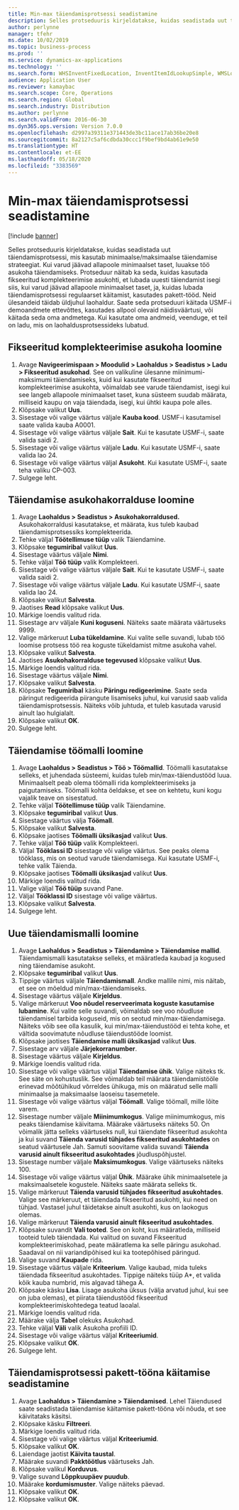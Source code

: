 ```yaml
---
title: Min-max täiendamisprotsessi seadistamine
description: Selles protseduuris kirjeldatakse, kuidas seadistada uut täiendamisprotsessi, mis kasutab minimaalse/maksimaalse täiendamise strateegiat.
author: perlynne
manager: tfehr
ms.date: 10/02/2019
ms.topic: business-process
ms.prod: ''
ms.service: dynamics-ax-applications
ms.technology: ''
ms.search.form: WHSInventFixedLocation, InventItemIdLookupSimple, WMSLocationIdLookup, WHSLocDirTable, InventLocationIdLookup, SysQueryForm, WHSWorkTemplateTable, WHSReplenishmentTemplates, UnitOfMeasureLookup, SysQueryTableLookUp, SysQueryFieldLookUp, SysRecurrence
audience: Application User
ms.reviewer: kamaybac
ms.search.scope: Core, Operations
ms.search.region: Global
ms.search.industry: Distribution
ms.author: perlynne
ms.search.validFrom: 2016-06-30
ms.dyn365.ops.version: Version 7.0.0
ms.openlocfilehash: d2997a39311e371443de3bc11ace17ab36be20e8
ms.sourcegitcommit: 8a2127c5af6cdbda30ccc1f9bef9bd4ab61e9e50
ms.translationtype: HT
ms.contentlocale: et-EE
ms.lasthandoff: 05/18/2020
ms.locfileid: "3383569"
---
```

# <a name="set-up-a-min-max-replenishment-process"></a>Min-max täiendamisprotsessi seadistamine

[!include [banner](../../includes/banner.md)]

Selles protseduuris kirjeldatakse, kuidas seadistada uut täiendamisprotsessi, mis kasutab minimaalse/maksimaalse täiendamise strateegiat. Kui varud jäävad allapoole minimaalset taset, luuakse töö asukoha täiendamiseks. Protseduur näitab ka seda, kuidas kasutada fikseeritud komplekteerimise asukohti, et lubada uuesti täiendamist isegi siis, kui varud jäävad allapoole minimaalset taset, ja, kuidas lubada täiendamisprotsessi regulaarset käitamist, kasutades pakett-tööd. Neid ülesandeid täidab üldjuhul laohaldur. Saate seda protseduuri käitada USMF-i demoandmete ettevõttes, kasutades allpool olevaid näidisväärtusi, või käitada seda oma andmetega. Kui kasutate oma andmeid, veenduge, et teil on ladu, mis on laohaldusprotsessideks lubatud.


## <a name="create-a-fixed-picking-location"></a>Fikseeritud komplekteerimise asukoha loomine
1. Avage **Navigeerimispaan > Moodulid > Laohaldus > Seadistus > Ladu > Fikseeritud asukohad**. See on valikuline ülesanne miinimumi-maksimumi täiendamiseks, kuid kui kasutate fikseeritud komplekteerimise asukohta, võimaldab see varude täiendamist, isegi kui see langeb allapoole minimaalset taset, kuna süsteem suudab määrata, milliseid kaupu on vaja täiendada, isegi, kui ühtki kaupa pole alles.
2. Klõpsake valikut **Uus**.
3. Sisestage või valige väärtus väljale **Kauba kood**. USMF-i kasutamisel saate valida kauba A0001.  
4. Sisestage või valige väärtus väljale **Sait**. Kui te kasutate USMF-i, saate valida saidi 2.  
5. Sisestage või valige väärtus väljale **Ladu**. Kui kasutate USMF-i, saate valida lao 24.  
6. Sisestage või valige väärtus väljal **Asukoht**. Kui kasutate USMF-i, saate teha valiku CP-003.  
7. Sulgege leht.

## <a name="create-a-replenishment-location-directive"></a>Täiendamise asukohakorralduse loomine
1. Avage **Laohaldus > Seadistus > Asukohakorraldused.** Asukohakorraldusi kasutatakse, et määrata, kus tuleb kaubad täiendamisprotsessiks komplekteerida.
2. Tehke väljal **Töötellimuse tüüp** valik Täiendamine.
3. Klõpsake **tegumiribal** valikut **Uus**.
4. Sisestage väärtus väljale **Nimi**.
5. Tehke väljal **Töö tüüp** valik Komplekteeri.
6. Sisestage või valige väärtus väljale **Sait**. Kui te kasutate USMF-i, saate valida saidi 2.  
7. Sisestage või valige väärtus väljale **Ladu**. Kui kasutate USMF-i, saate valida lao 24.  
8. Klõpsake valikut **Salvesta**.
9. Jaotises **Read** klõpsake valikut **Uus**.
10. Märkige loendis valitud rida.
11. Sisestage arv väljale **Kuni koguseni**. Näiteks saate määrata väärtuseks 9999.  
12. Valige märkeruut **Luba tükeldamine**. Kui valite selle suvandi, lubab töö loomise protsess töö rea koguste tükeldamist mitme asukoha vahel.  
13. Klõpsake valikut **Salvesta**.
14. Jaotises **Asukohakorralduse tegevused** klõpsake valikut **Uus**.
15. Märkige loendis valitud rida.
16. Sisestage väärtus väljale **Nimi**.
17. Klõpsake valikut **Salvesta**.
18. Klõpsake **Tegumiribal** käsku **Päringu redigeerimine**. Saate seda päringut redigeerida piirangute lisamiseks juhul, kui varusid saab valida täiendamisprotsessis. Näiteks võib juhtuda, et tuleb kasutada varusid ainult lao hulgialalt.
19. Klõpsake valikut **OK**.
20. Sulgege leht.

## <a name="create-a-replenishment-work-template"></a>Täiendamise töömalli loomine
1. Avage **Laohaldus > Seadistus > Töö > Töömallid**. Töömalli kasutatakse selleks, et juhendada süsteemi, kuidas tuleb min/max-täiendustööd luua. Minimaalselt peab olema töömalli rida komplekteerimiseks ja paigutamiseks. Töömalli kohta öeldakse, et see on kehtetu, kuni kogu vajalik teave on sisestatud. 
2. Tehke väljal **Töötellimuse tüüp** valik Täiendamine.
3. Klõpsake **tegumiribal** valikut **Uus**.
4. Sisestage väärtus välja **Töömall**.
5. Klõpsake valikut **Salvesta**.
6. Klõpsake jaotises **Töömalli üksikasjad** valikut **Uus**.
7. Tehke väljal **Töö tüüp** valik Komplekteeri.
8. Väljal **Tööklassi ID** sisestage või valige väärtus. See peaks olema tööklass, mis on seotud varude täiendamisega. Kui kasutate USMF-i, tehke valik Täienda.  
9. Klõpsake jaotises **Töömalli üksikasjad** valikut **Uus**.
10. Märkige loendis valitud rida.
11. Valige väljal **Töö tüüp** suvand Pane.
12. Väljal **Tööklassi ID** sisestage või valige väärtus.
13. Klõpsake valikut **Salvesta**.
14. Sulgege leht.

## <a name="create-a-new-replenishment-template"></a>Uue täiendamismalli loomine
1. Avage **Laohaldus > Seadistus > Täiendamine > Täiendamise mallid**. Täiendamismalli kasutatakse selleks, et määratleda kaubad ja kogused ning täiendamise asukoht.
2. Klõpsake **tegumiribal** valikut **Uus**.
3. Tippige väärtus väljale **Täiendamismall**. Andke mallile nimi, mis näitab, et see on mõeldud min/max-täiendamiseks.  
4. Sisestage väärtus väljale **Kirjeldus**.
5. Valige märkeruut **Voo nõudel reserveerimata koguste kasutamise lubamine**. Kui valite selle suvandi, võimaldab see voo nõudluse täiendamisel tarbida koguseid, mis on seotud min/max-täiendamisega. Näiteks võib see olla kasulik, kui min/max-täiendustööd ei tehta kohe, et vältida soovimatute nõudluse täiendustööde loomist.
6. Klõpsake jaotises **Täiendamise malli üksikasjad** valikut **Uus**.
7. Sisestage arv väljale **Järjekorranumber**.
8. Sisestage väärtus väljale **Kirjeldus**.
9. Märkige loendis valitud rida.
10. Sisestage või valige väärtus väljal **Täiendamise ühik**. Valige näiteks tk. See säte on kohustuslik. See võimaldab teil määrata täiendamistööle erinevad mõõtühikud võrreldes ühikuga, mis on määratud selle malli minimaalse ja maksimaalse laoseisu tasemetele.
11. Sisestage või valige väärtus väljal **Töömall**. Valige töömall, mille lõite varem.  
12. Sisestage number väljale **Miinimumkogus**. Valige miinimumkogus, mis peaks täiendamise käivitama. Määrake väärtuseks näiteks 50. On võimalik jätta selleks väärtuseks null, kui täiendate fikseeritud asukohta ja kui suvand **Täienda varusid tühjades fikseeritud asukohtades** on seatud väärtusele Jah. Samuti soovitame valida suvandi **Täienda varusid ainult fikseeritud asukohtades** jõudluspõhjustel.
13. Sisestage number väljale **Maksimumkogus**. Valige väärtuseks näiteks 100.  
14. Sisestage või valige väärtus väljal **Ühik**. Määrake ühik minimaalsetele ja maksimaalsetele kogustele. Näiteks saate määrata selleks tk.  
15. Valige märkeruut **Täienda varusid tühjades fikseeritud asukohtades**. Valige see märkeruut, et täiendada fikseeritud asukohti, kui need on tühjad. Vastasel juhul täidetakse ainult asukohti, kus on laokogus olemas.
16. Valige märkeruut **Täienda varusid ainult fikseeritud asukohtades**.
17. Klõpsake suvandit **Vali tooted**. See on koht, kus määratleda, milliseid tooteid tuleb täiendada. Kui valitud on suvand Fikseeritud komplekteerimiskohad, peate määratlema ka selle päringu asukohad. Saadaval on nii variandipõhised kui ka tootepõhised päringud.
18. Valige suvand **Kaupade** rida.
19. Sisestage väärtus väljale **Kriteerium**. Valige kaubad, mida tuleks täiendada fikseeritud asukohtades. Tippige näiteks tüüp A*, et valida kõik kauba numbrid, mis algavad tähega A.
20. Klõpsake käsku **Lisa**. Lisage asukoha üksus (välja arvatud juhul, kui see on juba olemas), et piirata täiendustööd fikseeritud komplekteerimiskohtedega teatud laoalal.
21. Märkige loendis valitud rida.
22. Määrake välja **Tabel** olekuks Asukohad.
23. Tehke väljal **Väli** valik Asukoha profiili ID.
24. Sisestage või valige väärtus väljal **Kriteeriumid**.
25. Klõpsake valikut **OK**.
26. Sulgege leht.

## <a name="set-the-replenishment-process-to-run-as-a-batch-job"></a>Täiendamisprotsessi pakett-tööna käitamise seadistamine
1. Avage **Laohaldus > Täiendamine > Täiendamised**. Lehel Täiendused saate seadistada täiendamise käitamise pakett-tööna või nõuda, et see käivitataks käsitsi.
2. Klõpsake käsku **Filtreeri**.
3. Märkige loendis valitud rida.
4. Sisestage või valige väärtus väljal **Kriteeriumid**.
5. Klõpsake valikut **OK**.
6. Laiendage jaotist **Käivita taustal**.
7. Määrake suvandi **Pakktöötlus** väärtuseks Jah.
8. Klõpsake valikul **Korduvus**.
9. Valige suvand **Lõppkuupäev puudub**.
10. Määrake **kordumismuster**. Valige näiteks päevad.  
11. Klõpsake valikut **OK**.
12. Klõpsake valikut **OK**.

